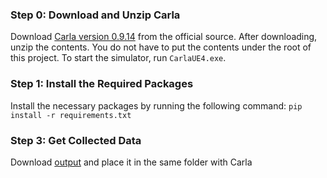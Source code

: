 ### Step 0: Download and Unzip Carla

Download [Carla version 0.9.14](https://github.com/carla-simulator/carla/releases/tag/0.9.14) from the official source. After downloading, unzip the contents. You do not have to put the contents under the root of this project. To start the simulator, run `CarlaUE4.exe`.

### Step 1: Install the Required Packages

Install the necessary packages by running the following command: `pip install -r requirements.txt`

### Step 3: Get Collected Data

Download [output](https://drive.google.com/drive/folders/1yo-TOPteNfjXpcdufjU_aHqPtrb5s6hH?usp=drive_link) and place it in the same folder with Carla
